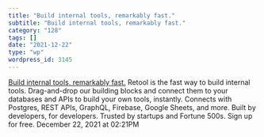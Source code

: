 ```yaml
---
title: "Build internal tools, remarkably fast."
subtitle: "Build internal tools, remarkably fast."
category: "128"
tags: []
date: "2021-12-22"
type: "wp"
wordpress_id: 3145
---
```

[ Build internal tools, remarkably fast.](https://retool.com/)
 Retool is the fast way to build internal tools. Drag-and-drop our building blocks and connect them to your databases and APIs to build your own tools, instantly. Connects with Postgres, REST APIs, GraphQL, Firebase, Google Sheets, and more. Built by developers, for developers. Trusted by startups and Fortune 500s. Sign up for free.
December 22, 2021 at 02:21PM